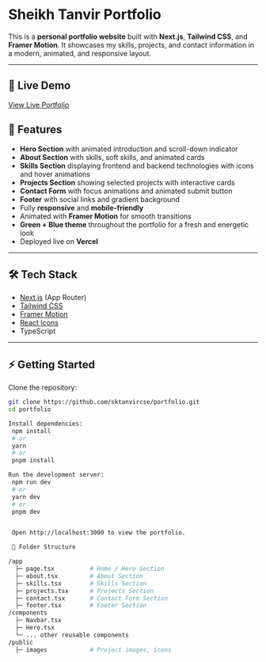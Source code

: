 # Sheikh Tanvir Portfolio

This is a **personal portfolio website** built with **Next.js**, **Tailwind CSS**, and **Framer Motion**. It showcases my skills, projects, and contact information in a modern, animated, and responsive layout.

---

## 🌟 Live Demo

[View Live Portfolio](https://your-vercel-deployment-link.vercel.app)

<!-- --- -->

<!-- ## 🖼 Screenshots

### Hero Section
![Hero](./public/screenshots/hero.png)

### About Section
![About](./public/screenshots/about.png)

### Skills Section
![Skills](./public/screenshots/skills.png)

### Projects Section
![Projects](./public/screenshots/projects.png)

### Contact Section
![Contact](./public/screenshots/contact.png)

### Footer
![Footer](./public/screenshots/footer.png) -->

<!-- --- -->

## 🚀 Features

- **Hero Section** with animated introduction and scroll-down indicator  
- **About Section** with skills, soft skills, and animated cards  
- **Skills Section** displaying frontend and backend technologies with icons and hover animations  
- **Projects Section** showing selected projects with interactive cards  
- **Contact Form** with focus animations and animated submit button  
- **Footer** with social links and gradient background  
- Fully **responsive** and **mobile-friendly**  
- Animated with **Framer Motion** for smooth transitions  
- **Green + Blue theme** throughout the portfolio for a fresh and energetic look  
- Deployed live on **Vercel**

---

## 🛠 Tech Stack

- [Next.js](https://nextjs.org) (App Router)  
- [Tailwind CSS](https://tailwindcss.com)  
- [Framer Motion](https://www.framer.com/motion/)  
- [React Icons](https://react-icons.github.io/react-icons/)  
- TypeScript  

---

## ⚡ Getting Started

Clone the repository:

```bash
git clone https://github.com/sktanvircse/portfolio.git
cd portfolio

Install dependencies:
 npm install
 # or
 yarn
 # or
 pnpm install

Run the development server:
 npm run dev
 # or
 yarn dev
 # or
 pnpm dev


 Open http://localhost:3000 to view the portfolio.

 📂 Folder Structure

/app
  ├─ page.tsx          # Home / Hero Section
  ├─ about.tsx         # About Section
  ├─ skills.tsx        # Skills Section
  ├─ projects.tsx      # Projects Section
  ├─ contact.tsx       # Contact Form Section
  ├─ footer.tsx        # Footer Section
/components
  ├─ Navbar.tsx
  ├─ Hero.tsx
  └─ ... other reusable components
/public
  ├─ images            # Project images, icons


